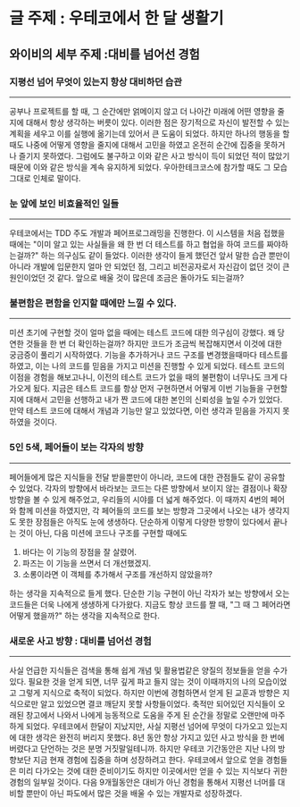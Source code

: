 # 글 주제 : 우테코에서 한 달 생활기

## 와이비의 세부 주제 :대비를 넘어선 경험  
  
### 지평선 넘어 무엇이 있는지 항상 대비하던 습관
***
공부나 프로젝트를 할 때, 그 순간에만 얽메이지 않고 더 나아간 미래에 어떤 영향을 줄지에 대해서 항상 생각하는 버릇이 있다. 이러한 점은 장기적으로 자신이 발전할 수 있는 계획을 세우고 이를 실행에 옮기는데 있어서 큰 도움이 되었다. 하지만 하나의 행동을 할 때도 나중에 어떻게 영향을 줄지에 대해서 고민을 하였고 온전히 순간에 집중을 못하거나 즐기지 못하였다. 그럼에도 불구하고 이와 같은 사고 방식이 득이 되었던 적이 많았기 때문에 이와 같은 방식을 계속 유지하게 되었다. 우아한테크코스에 참가할 때도 그 모습 그대로 인체로 말이다.  



### 눈 앞에 보인 비효율적인 일들
***
우테코에서는 TDD 주도 개발과 페어프로그래밍을 진행한다. 이 시스템을 처음 접했을 때에는 "이미 알고 있는 사실들을 왜 한 번 더 테스트를 하고 협업을 하여 코드를 짜야하는걸까?" 하는 의구심도 같이 들었다. 이러한 생각이 들게 했던건 앞서 말한 습관 뿐만이 아니라 개발에 입문한지 얼마 안 되었던 점, 그리고 비전공자로서 자신감이 없던 것이 큰 원인이었던 것 같다. 앞으로 배울 것이 많은데 조금은 돌아가도 되는걸까?   



### 불편함은 편함을 인지할 때에만 느낄 수 있다.
***
미션 초기에 구현할 것이 얼마 없을 때에는 테스트 코드에 대한 의구심이 강했다. 왜 당연한 것들을 한 번 더 확인하는걸까? 하지만 코드가 조금씩 복잡해지면서 이것에 대한 궁금증이 풀리기 시작하였다. 기능을 추가하거나 코드 구조를 변경했을때마다 테스트를 하였고, 이는 나의 코드를 믿음을 가지고 미션을 진행할 수 있게 되었다. 테스트 코드의 이점을 경험을 해보고나니, 이전의 테스트 코드가 없을 때의 불편함이 너무나도 크게 다가오게 됬다. 지금은 테스트 코드를 항상 먼저 구현하면서 어떻게 이번 기능들을 구현할지에 대해서 고민을 선행하고 내가 짠 코드에 대한 본인의 신뢰성을 높일 수가 있었다.
만약 테스트 코드에 대해서 개념과 기능만 알고 있었다면, 이런 생각과 믿음을 가지지 못하였을 것이다.  



### 5인 5색, 페어들이 보는 각자의 방향
***
페어들에게 많은 지식들을 전달 받을뿐만이 아니라, 코드에 대한 관점들도 같이 공유할 수 있었다. 각자의 방향에서 바라보는 코드는 다른 방향에서 보이지 않는 결점이나 확장 방향을 볼 수 있게 해주었고, 우리들의 시야를 더 넓게 해주었다. 이 때까지 4번의 페어와 함께 미션을 하였지만, 각 페어들의 코드를 보는 방향과 그곳에서 나오는 내가 생각지도 못한 장점들은 아직도 눈에 생생하다.
단순하게 이렇게 다양한 방향이 있다에서 끝나는 것이 아닌, 다음 미션에 코드나 구조를 구현할 때에도  

 1. 바다는 이 기능의 장점을 잘 살렸어. 
 2. 파즈는 이 기능을 쓰면서 더 개선했겠지.
 3. 소롱이라면 이 객체를 추가해서 구조를 개선하지 않았을까?   

하는 생각을 지속적으로 들게 했다. 단순한 기능 구현이 아닌 각자가 보는 방향에서 오는 코드들은 더욱 나에게 생생하게 다가왔다. 지금도 항상 코드를 짤 때, "그 때 그 페어라면 어떻게 했을까?" 하는 생각을 지속적으로 한다.  



### 새로운 사고 방향 : 대비를 넘어선 경험
***
사실 언급한 지식들은 검색을 통해 쉽게 개념 및 활용법같은 양질의 정보들을 얻을 수가 있다. 필요한 것을 얻게 되면, 너무 깊게 파고 들지 않는 것이 이때까지의 나의 모습이었고 그렇게 지식으로 축적이 되었다. 하지만 이번에 경험하면서 얻게 된 교훈과 방향은 지식으로만 알고 있었으면 결코 깨닫지 못할 사항들이었다. 축적만 되어있던 지식들이 오래된 창고에서 나와서 나에게 능동적으로 도움을 주게 된 순간을 정말로 오랜만에 마주하게 되었다. 우테코에서 한달이 지났지만, 사실 지평선 넘어에 무엇이 다가오고 있는지에 대한 생각은 완전히 버리지 못했다. 8년 동안 항상 가지고 있던 사고 방식을 한 번에 버렸다고 단언하는 것은 분명 거짓말일테니까. 하지만 우테코 기간동안은 지난 나의 방향보단 지금 현재 경험에 집중을 하며 성장하려고 한다. 우테코에서 앞으로 얻을 경험들은 미리 다가오는 것에 대한 준비이기도 하지만 이곳에서만 얻을 수 있는 지식보다 귀한 경험의 일부일 것이다. 다음 9개월동안은 대비가 아닌 경험을 통해서 지평선 너머를 대비할 뿐만이 아닌 파도에서 많은 것을 배울 수 있는 개발자로 성장하겠다.  


